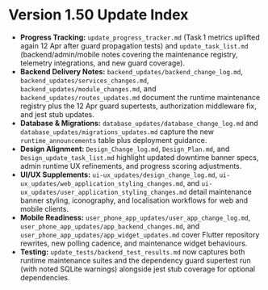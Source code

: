 # Version 1.50 Update Index

- **Progress Tracking:** `update_progress_tracker.md` (Task 1 metrics uplifted again 12 Apr after guard propagation tests) and `update_task_list.md` (backend/admin/mobile notes covering the maintenance registry, telemetry integrations, and new guard coverage).
- **Backend Delivery Notes:** `backend_updates/backend_change_log.md`, `backend_updates/services_changes.md`, `backend_updates/module_changes.md`, and `backend_updates/routes_updates.md` document the runtime maintenance registry plus the 12 Apr guard supertests, authorization middleware fix, and jest stub updates.
- **Database & Migrations:** `database_updates/database_change_log.md` and `database_updates/migrations_updates.md` capture the new `runtime_announcements` table plus deployment guidance.
- **Design Alignment:** `Design_Change_log.md`, `Design_Plan.md`, and `Design_update_task_list.md` highlight updated downtime banner specs, admin runtime UX refinements, and progress scoring adjustments.
- **UI/UX Supplements:** `ui-ux_updates/design_change_log.md`, `ui-ux_updates/web_application_styling_changes.md`, and `ui-ux_updates/user_application_styling_changes.md` detail maintenance banner styling, iconography, and localisation workflows for web and mobile clients.
- **Mobile Readiness:** `user_phone_app_updates/user_app_change_log.md`, `user_phone_app_updates/app_backend_changes.md`, and `user_phone_app_updates/app_widget_updates.md` cover Flutter repository rewrites, new polling cadence, and maintenance widget behaviours.
- **Testing:** `update_tests/backend_test_results.md` now captures both runtime maintenance suites and the dependency guard supertest run (with noted SQLite warnings) alongside jest stub coverage for optional dependencies.
